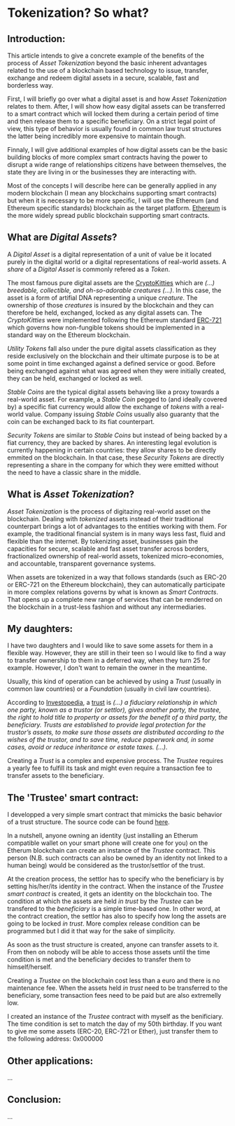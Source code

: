 # Tokenization? So what?

## Introduction:

This article intends to give a concrete example of the benefits of the process of _Asset Tokenization_ beyond the basic
inherent advantages related to the use of a blockchain based technology to issue, transfer, exchange and redeem digital assets
in a secure, scalable, fast and borderless way.

First, I will briefly go over what a digital asset is and how _Asset Tokenization_ relates to them. After, I will show how
easy digital assets can be transferred to a smart contract which will locked them during a certain period of time and then
release them to a specific beneficiary. On a strict legal point of view, this type of behavior is usually found in common law 
trust structures the latter being incredibly more expensive to maintain though. 

Finnaly, I will give additional examples of how digital assets can be the basic building blocks of more complex smart
contracts having the power to disrupt a wide range of relationships citizens have between themselves, the state they
are living in or the businesses they are interacting with.

Most of the concepts I will describe here can be generally applied in any modern blockchain (I mean any blockchains supporting
smart contracts) but when it is necessary to be more specific, I will use the Ethereum (and Ethereum specific standards) 
blockchain as the target platform. [Ethereum](https://www.ethereum.org/) is the more widely spread public blockchain 
supporting smart contracts.

## What are _Digital Assets_?

A _Digital Asset_ is a digital representation of a unit of value be it located purely in the digital world or a digital 
representations of real-world assets. A _share_ of a _Digital Asset_ is commonly refered as a _Token_. 

The most famous pure digital assets are the [CryptoKitties](https://www.cryptokitties.co/) which are _(...) breedable, 
collectible, and oh-so-adorable creatures (...)_. In this case, the asset is a form of artifial DNA representing a unique
_creature_. The ownership of those _creatures_ is insured by the blockchain and they can therefore be held, exchanged, 
locked as any digital assets can. The _CryptoKitties_ were implemented following the Ethereum standard [ERC-721](http://www.erc721.org) 
which governs how non-fungible tokens should be implemented in a standard way on the Ethereum blockchain.

_Utility Tokens_ fall also under the pure digital assets classification as they reside exclusively on the blockchain 
and their ultimate purpose is to be at some point in time exchanged against a defined service or good. Before being 
exchanged against what was agreed when they were initially created, they can be held, exchanged or locked as well.

_Stable Coins_ are the typical digital assets behaving like a proxy towards a real-world asset. For example, a _Stable Coin_
pegged to (and ideally covered by) a specific fiat currency would allow the exchange of _tokens_ with a real-world value.
Company issuing _Stable Coins_ usually also guaranty that the coin can be exchanged back to its fiat counterpart.

_Security Tokens_ are similar to _Stable Coins_ but instead of being backed by a fiat currency, they are backed by shares.
An interesting legal evolution is currently happening in certain countries: they allow shares to be directly emmited
on the blockchain. In that case, these _Security Tokens_ are directly representing a share in the company for which
they were emitted without the need to have a classic share in the middle.

## What is _Asset Tokenization_?

_Asset Tokenization_ is the process of digitazing real-world asset on the blockchain. Dealing with _tokenized_ assets
instead of their traditional counterpart brings a lot of advantages to the entities working with them. For example, 
the traditional financial system is in many ways less fast, fluid and flexible than the internet. By tokenizing asset, 
businesses gain the capacities for secure, scalable and fast asset transfer across borders, fractionalized ownership 
of real-world assets, tokenized micro-economies, and accountable, transparent governance systems. 

When assets are tokenized in a way that follows standards (such as ERC-20 or ERC-721 on the Ethereum blockchain), they
can automatically participate in more complex relations governs by what is known as _Smart Contracts_. That opens
up a complete new range of services that can be renderred on the blockchain in a trust-less fashion and without any
intermediaries.

## My daughters:

I have two daughters and I would like to save some assets for them in a flexible way. However, they are still 
in their teen so I would like to find a way to transfer ownership to them in a deferred way, when they turn 25 for
example. However, I don't want to remain the owner in the meantime.

Usually, this kind of operation can be achieved by using a _Trust_ (usually in common law countries) or a _Foundation_
(usually in civil law countries). 

According to [Investopedia](https://www.investopedia.com), a [trust](https://www.investopedia.com/terms/t/trust.asp) is
_(...) a fiduciary relationship in which one party, known as a trustor (or settlor), gives another party, the trustee, 
the right to hold title to property or assets for the benefit of a third party, the beneficiary. Trusts are established 
to provide legal protection for the trustor’s assets, to make sure those assets are distributed according to the wishes
of the trustor, and to save time, reduce paperwork and, in some cases, avoid or reduce inheritance or estate taxes. (...)_.

Creating a _Trust_ is a complex and expensive process. The _Trustee_ requires a yearly fee to fulfill its task and might
even require a transaction fee to transfer assets to the beneficiary.

## The 'Trustee' smart contract:

I developped a very simple smart contract that mimicks the basic behavior of a trust structure. The source code can be
found [here](https://github.com/fhubin/solidity-trustee). 

In a nutshell, anyone owning an identity (just installing an Etherum compatible wallet on your smart phone will create
one for you) on the Etherum blockchain can create an instance of the _Trustee_ contract. This person (N.B. such contracts 
can also be owned by an identity not linked to a human being) would be considered as the trustor/settlor of the trust. 

At the creation process, the settlor has to specify who the beneficiary is by setting his/her/its identity in the contract. 
When the instance of the _Trustee smart contract_ is created, it gets an identity on the blockchain too. The condition at 
which the assets are held _in trust_ by the _Trustee_ can be transfered to the _beneficiary_ is a simple time-based one. In 
other word, at the contract creation, the settlor has also to specify how long the assets are going to be locked _in trust_. 
More complex release condition can be programmed but I did it that way for the sake of simplicity.

As soon as the trust structure is created, anyone can transfer assets to it. From then on nobody will be able to access 
those assets until the time condition is met and the beneficiary decides to transfer them to himself/herself.

Creating a _Trustee_ on the blockchain cost less than a euro and there is no maintenance fee. When the assets held _in trust_
need to be transferred to the beneficiary, some transaction fees need to be paid but are also extremelly low. 

I created an instance of the _Trustee_ contract with myself as the benificiary. The time condition is set to match the day
of my 50th birthday. If you want to give me some assets (ERC-20, ERC-721 or Ether), just transfer them to the following 
address: 0x000000

## Other applications:

...

## Conclusion:

...